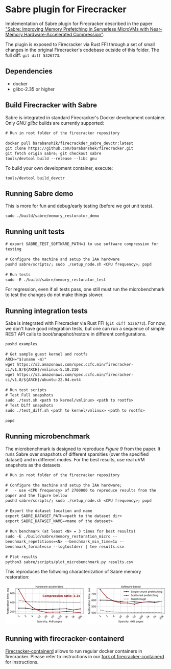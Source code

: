 # Sabre plugin for Firecracker

Implementation of Sabre plugin for Firecracker described in the paper ["Sabre: Improving Memory Prefetching in Serverless MicroVMs with Near-Memory Hardware-Accelerated Compression"]().

The plugin is exposed to Firecracker via Rust FFI through a set of small changes in the original Firecracker's codebase outside of this folder. The full diff: `git diff 5326773`.

## Dependencies
* docker
* glibc-2.35 or higher


## Build Firecracker with Sabre

Sabre is integrated in standard Firecracker's Docker development container. Only *GNU glibc* builds are currently supported:

```
# Run in root folder of the firecracker repository

docker pull barabanshik/firecrackder_sabre_devctr:latest
git clone https://github.com/barabanshek/firecracker.git
git fetch origin sabre; git checkout sabre
tools/devtool build --release --libc gnu
```

To build your own development container, execute:
```
tools/devtool build_devctr
```


## Running Sabre demo

This is more for fun and debug/early testing (before we got unit tests).

```
sudo ./build/sabre/memory_restorator_demo
```

## Running unit tests
```
# export SABRE_TEST_SOFTWARE_PATH=1 to use software compression for testing

# Configure the machine and setup the IAA hardware
pushd sabre/scripts/; sudo ./setup_node.sh <CPU frequency>; popd

# Run tests
sudo -E ./build/sabre/memory_restorator_test
```

For regression, even if all tests pass, one still must run the microbenchmark to test the changes do not make things slower.

## Running integration tests

Sabe is integrated with Firecracker via Rust FFI (`git diff 5326773`). For now, we don't have good integration tests, but one can run a sequence of simple REST API calls to boot/snapshot/restore in different configurations.
```
pushd examples

# Get sample guest kernel and rootfs
ARCH="$(uname -m)"
wget https://s3.amazonaws.com/spec.ccfc.min/firecracker-ci/v1.8/${ARCH}/vmlinux-5.10.210
wget https://s3.amazonaws.com/spec.ccfc.min/firecracker-ci/v1.8/${ARCH}/ubuntu-22.04.ext4

# Run test scripts
# Test Full snapshots
sudo ./test.sh <path to kernel/vmlinux> <path to rootfs>
# Test Diff snapshots
sudo ./test_diff.sh <path to kernel/vmlinux> <path to rootfs>

popd
```

## Running microbenchmark

The microbenchmark is designed to reproduce *Figure 9* from the paper. It runs Sabre over snapshots of different sparsities (over the specified dataset) and in different modes. For the best results, use real uVM snapshots as the datasets.

```
# Run in root folder of the firecracker repository

# Configure the machine and setup the IAA hardware;
#   - use <CPU frequency> of 2700000 to reproduce results from the paper and the figure bellow
pushd sabre/scripts/; sudo ./setup_node.sh <CPU frequency>; popd

# Export the dataset location and name
export SABRE_DATASET_PATH=<path to the dataset dir>
export SABRE_DATASET_NAME=<name of the dataset>

# Run benchmark (at least <N> = 3 times for best results)
sudo -E ./build/sabre/memory_restoration_micro --benchmark_repetitions=<N> --benchmark_min_time=1x --benchmark_format=csv --logtostderr | tee results.csv

# Plot results
python3 sabre/scripts/plot_microbenchmark.py results.csv
```

This reproduces the follwoing characterization of Sabre memory restoration:

![handling](images/handling_plots.png)

## Running with firecracker-containerd

[Firecracker-containerd](https://github.com/firecracker-microvm/firecracker-containerd) allows to run regular docker containers in firecracker. Please refer to instructions in our [fork of firecracker-containerd](https://github.com/barabanshek/firecracker-containerd/tree/sabre/sabre) for instructions.
